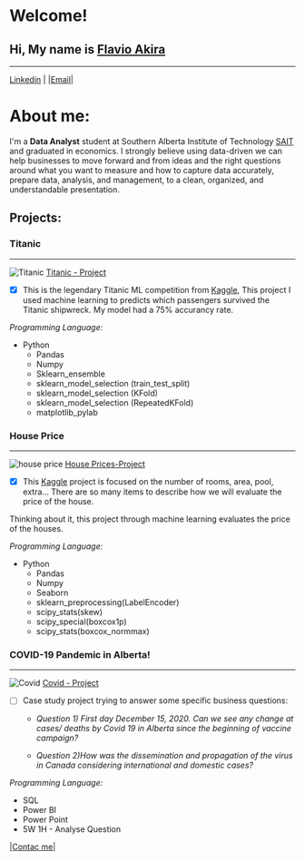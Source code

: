 <link rel="stylesheet" href="style.css">
<h1>Welcome!</h1>

## Hi, My name is [**Flavio Akira**](https://github.com/flaakira)
***

[Linkedin](https://www.linkedin.com/in/flavio-akira/?locale=en_US) | |[Email](mailto:fla_akira@hotmail.com?subject=[GitHub])|



# About me:

I'm a **Data Analyst** student at Southern Alberta Institute of Technology [SAIT](https://www.sait.ca/programs-and-courses/certificates/data-analytics-part-time) and graduated in economics. I strongly believe using data-driven we can help businesses to move forward and from ideas and the right questions around what you want to measure and how to capture data accurately, prepare data, analysis, and management, to a clean, organized, and understandable presentation.



## Projects:
### Titanic
***

![Titanic](https://user-images.githubusercontent.com/60953136/113512507-337a1e80-9522-11eb-933b-2868b8d7e97a.png)
[Titanic - Project](https://github.com/flaakira/Kaggle/blob/master/Titanic.ipynb)


- [x] This is the legendary Titanic ML competition from [Kaggle](https://www.kaggle.com/c/titanic), This project I used machine learning to predicts which passengers survived the Titanic shipwreck. My model had a 75% accurancy rate.



_Programming Language:_
  * Python
    * Pandas
    * Numpy
    * Sklearn_ensemble
    * sklearn_model_selection (train_test_split)
    * sklearn_model_selection (KFold)
    * sklearn_model_selection (RepeatedKFold)
    * matplotlib_pylab 




### House Price
***

![house price](https://user-images.githubusercontent.com/60953136/113513579-a3d76e80-9527-11eb-8005-662309beadd5.png)
[House Prices-Project](https://github.com/flaakira/Kaggle/blob/master/House_prices.ipynb)


- [x] This [Kaggle](https://www.kaggle.com/c/house-prices-advanced-regression-techniques/overview) project is focused on the number of rooms, area, pool, extra... There are so many items to describe how we will evaluate the price of the house. 

Thinking about it, this project through machine learning evaluates the price of the houses.



_Programming Language:_
  * Python
    * Pandas
    * Numpy
    * Seaborn
    * sklearn_preprocessing(LabelEncoder)
    * scipy_stats(skew)
    * scipy_special(boxcox1p)
    * scipy_stats(boxcox_normmax)



### COVID-19 Pandemic in Alberta!
***

![Covid](https://user-images.githubusercontent.com/60953136/113514342-34fc1480-952b-11eb-96bf-cbd5e3ccfe75.png)
[Covid - Project](https://github.com/flaakira/Data-Analyst---SAIT/tree/master/Data%20Preparation%20-%20Covid-19)

- [ ] Case study project trying to answer some specific business questions:
  * _Question 1) First day December 15, 2020. Can we see any change at cases/ deaths by Covid 19 in Alberta since the beginning of vaccine campaign?_
 
  * _Question 2)How was the dissemination and propagation of the virus in Canada considering international and domestic cases?_

_Programming Language:_
 * SQL
 * Power BI
 * Power Point
 * 5W 1H - Analyse Question


|[Contac me](mailto:fla_akira@hotmail.com?subject=[GitHub])|

